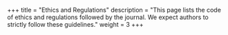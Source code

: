+++
title = "Ethics and Regulations"
description = "This page lists the code of ethics and regulations followed by the journal. We expect authors to strictly follow these guidelines."
weight = 3
+++
